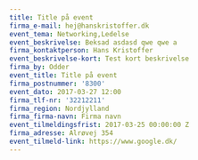 ```yaml
---
title: Title på event
firma_e-mail: hej@hanskristoffer.dk
event_tema: Networking,Ledelse
event_beskrivelse: Beksad asdasd qwe qwe a
firma_kontaktperson: Hans Kristoffer
event_beskrivelse-kort: Test kort beskrivelse
firma_by: Odder
event_title: Title på event
firma_postnummer: '8300'
event_dato: 2017-03-27 12:00
firma_tlf-nr: '32212211'
firma_region: Nordjylland
firma_firma-navn: Firma navn
event_tilmeldingsfrist: 2017-03-25 00:00:00 Z
firma_adresse: Alrøvej 354
event_tilmeld-link: https://www.google.dk/
---
```


